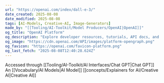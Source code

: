 ```yaml
---
url: "https://openai.com/index/dall-e-3/"
date_created: 2025-08-08
date_modified: 2025-08-08
tags: [AI-Models, Creative-AI, Image-Generators]
made_by: "[[Tooling/AI-Toolkit/Model Producers/OpenAI|OpenAI]]"
og_title: "OpenAI Platform"
og_description: "Explore developer resources, tutorials, API docs, and dynamic examples to get the most out of OpenAI's platform."
og_image: "https://cdn.openai.com/API/images/platform-opengraph.png"
og_favicon: "https://openai.com/favicon-platform.png"
og_last_fetch: "2025-08-08T12:40:28.624Z"
---
```

Accessed through [[Tooling/AI-Toolkit/AI Interfaces/Chat GPT|Chat GPT]]
An [[Vocabulary/AI Models|AI Model]]
[[concepts/Explainers for AI/Creative AI|Creative AI]]
